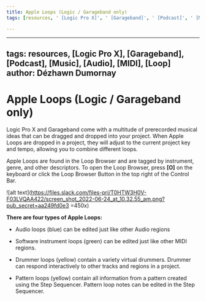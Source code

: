 ```yaml
---
title: Apple Loops (Logic / Garageband only)
tags: [resources, ' [Logic Pro X]', ' [Garageband]', ' [Podcast]', ' [Music]', ' [Audio]', ' [MIDI]', ' [Loop]']

---
```


---
tags: resources, [Logic Pro X], [Garageband], [Podcast], [Music], [Audio], [MIDI], [Loop]
author: Dézhawn Dumornay
---
# Apple Loops (Logic / Garageband only)

Logic Pro X and Garageband come with a multitude of prerecorded musical ideas that can be dragged and dropped into your project. When Apple Loops are dropped in a project, they will adjust to the current project key and tempo, allowing you to combine different loops.

Apple Loops are found in the Loop Browser and are tagged by instrument, genre, and other descriptors. To open the Loop Browser, press **[O]** on the keyboard or click the Loop Browser Button in the top right of the Control Bar.

![alt text](https://files.slack.com/files-pri/T0HTW3H0V-F03LVQAA422/screen_shot_2022-06-24_at_10.32.55_am.png?pub_secret=aa249fd0e3 =450x)

**There are four types of Apple Loops:**

- Audio loops (blue) can be edited just like other Audio regions

- Software instrument loops (green) can be edited just like other MIDI regions.

- Drummer loops (yellow) contain a variety virtual drummers. Drummer can respond interactively to other tracks and regions in a project.

- Pattern loops (yellow) contain all information from a pattern created using the Step Sequencer. Pattern loop notes can be edited in the Step Sequencer.
